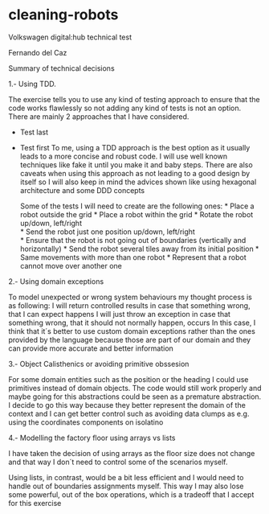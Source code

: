 # cleaning-robots
Volkswagen digital:hub technical test

Fernando del Caz

Summary of technical decisions

1.- Using TDD.

The exercise tells you to use any kind of testing approach to ensure that the code works flawlessly so not adding any kind of tests is not an option.
There are mainly 2 approaches that I have considered.
- Test last
- Test first
To me, using a TDD approach is the best option as it usually leads to a more concise and robust code. I will use well known techniques like fake it until you make it and baby steps.
There are also caveats when using this approach as not leading to a good design by itself so I will also keep in mind the advices shown like using hexagonal architecture and some DDD concepts

    Some of the tests I will need to create are the following ones:
        * Place a robot outside the grid
        * Place a robot within the grid
        * Rotate the robot up/down, left/right      
        * Send the robot just one position up/down, left/right  
        * Ensure that the robot is not going out of boundaries (vertically and horizontally)
        * Send the robot several tiles away from its initial position
        * Same movements with more than one robot
        * Represent that a robot cannot move over another one

2.- Using domain exceptions

To model unexpected or wrong system behaviours my thought process is as following:
      I will return controlled results in case that something wrong, that I can expect happens
      I will just throw an exception in case that something wrong, that it should not normally happen, occurs
            In this case, I think that it´s better to use custom domain exceptions rather than the ones provided by the language because those are part of our domain and they can provide more accurate and better information

3.- Object Calisthenics or avoiding primitive obssesion

For some domain entities such as the position or the heading I could use primitives instead of domain objects. The code would still work properly and maybe going for this abstractions could be seen as a premature abstraction. I decide to go this way because they better represent the domain of the context and I can get better control such as avoiding data clumps as e.g. using the coordinates components on isolatino 

4.- Modelling the factory floor using arrays vs lists

I have taken the decision of using arrays as the floor size does not change and that way I don´t need to control some of the scenarios myself.

Using lists, in contrast, would be a bit less efficient and I would need to handle out of boundaries assignments myself. This way I may also lose some powerful, out of the box operations, which is a tradeoff that I accept for this exercise

